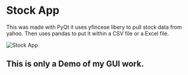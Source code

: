 # Stock App
This was made with PyQt it uses yfincese libery to pull stock data from yahoo. Then uses pandas to put it within a CSV file or a Excel file. 

![Stock App](/Stock_App.png.png)

## This is only a Demo of my GUI work. 

